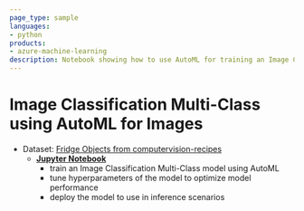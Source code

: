 ```yaml
---
page_type: sample
languages:
- python
products:
- azure-machine-learning
description: Notebook showing how to use AutoML for training an Image Classification Multi-Class model. We will use a small dataset to train the model, demonstrate how you can tune hyperparameters of the model to optimize model performance and deploy the model to use in inference scenarios.
---
```


# Image Classification Multi-Class using AutoML for Images
- Dataset: [Fridge Objects from computervision-recipes](https://github.com/microsoft/computervision-recipes)
    - **[Jupyter Notebook](auto-ml-image-classification-multiclass.ipynb)**
        - train an Image Classification Multi-Class model using AutoML
        - tune hyperparameters of the model to optimize model performance
        - deploy the model to use in inference scenarios
